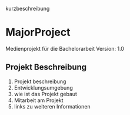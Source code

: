kurzbeschreibung

# MajorProject
 Medienprojekt für die Bachelorarbeit
 Version: 1.0
 ## Projekt Beschreibung
1. Projekt beschreibung
2. Entwicklungsumgebung
3. wie ist das Projekt gebaut
4. Mitarbeit am Projekt
5. links zu weiteren Informationen
